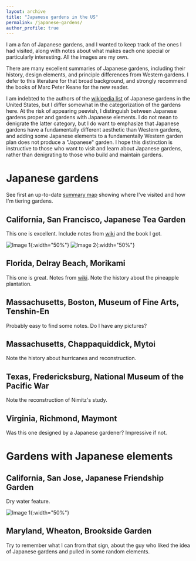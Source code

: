 ```yaml
---
layout: archive
title: "Japanese gardens in the US"
permalink: /japanese-gardens/
author_profile: true
---
```


I am a fan of Japanese gardens, and I wanted to keep track of the ones I had
visited, along with notes about what makes each one special or particularly
interesting. All the images are my own.

There are many excellent summaries of Japanese gardens, including their
history, design elements, and principle differences from Western gardens. I
defer to this literature for that broad background, and strongly recommend the
books of Marc Peter Keane for the new reader.

I am indebted to the authors of the [wikipedia
list](https://en.wikipedia.org/wiki/List_of_Japanese_gardens_in_the_United_States)
of Japanese gardens in the United States, but I differ somewhat in the
categorization of the gardens here. At the risk of appearing peevish, I
distinguish between Japanese gardens proper and gardens with Japanese elements.
I do not mean to denigrate the latter category, but I do want to emphasize that
Japanese gardens have a fundamentally different aesthetic than Western gardens,
and adding some Japanese elements to a fundamentally Western garden plan does
not produce a "Japanese" garden. I hope this distinction is instructive to
those who want to visit and learn about Japanese gardens, rather than
denigrating to those who build and maintain gardens.

# Japanese gardens

See first an up-to-date [summary map](https://www.google.com/maps/d/edit?mid=1Z_Ui_8GfKee4RMl9e9Ymb-02QOLGKbM&usp=sharing) showing where I've visited and how I'm tiering gardens.

## California, San Francisco, Japanese Tea Garden

This one is excellent. Include notes from
[wiki](<https://en.wikipedia.org/wiki/Japanese_Tea_Garden_(San_Francisco)>) and
the book I got.

![Image 1](/files/images/japanese-gardens/san-francisco-1.jpg){:width="50%"}
![Image 2](/files/images/japanese-gardens/san-francisco-2.jpg){:width="50%"}

## Florida, Delray Beach, Morikami

This one is great. Notes from
[wiki](https://en.wikipedia.org/wiki/Morikami_Museum_and_Japanese_Gardens).
Note the history about the pineapple plantation.

## Massachusetts, Boston, Museum of Fine Arts, Tenshin-En

Probably easy to find some notes. Do I have any pictures?

## Massachusetts, Chappaquiddick, Mytoi

Note the history about hurricanes and reconstruction.

## Texas, Fredericksburg, National Museum of the Pacific War

Note the reconstruction of Nimitz's study.

## Virginia, Richmond, Maymont

Was this one designed by a Japanese gardener? Impressive if not.

# Gardens with Japanese elements

## California, San Jose, Japanese Friendship Garden

Dry water feature.

![Image 1](/files/images/japanese-gardens/san-jose.jpg){:width="50%"}

## Maryland, Wheaton, Brookside Garden

Try to remember what I can from that sign, about the guy who liked the idea of
Japanese gardens and pulled in some random elements.
